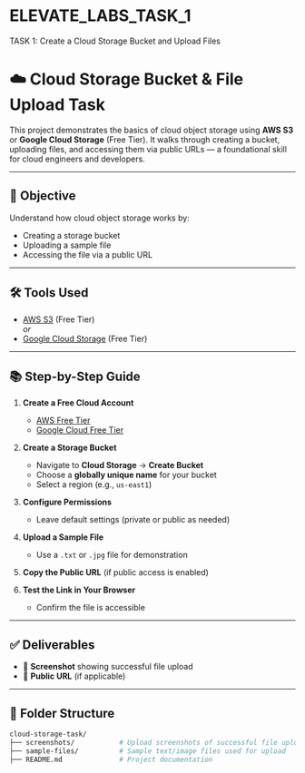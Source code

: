 # ELEVATE_LABS_TASK_1
TASK 1: Create a Cloud Storage Bucket and Upload Files

# ☁️ Cloud Storage Bucket & File Upload Task

This project demonstrates the basics of cloud object storage using **AWS S3** or **Google Cloud Storage** (Free Tier). It walks through creating a bucket, uploading files, and accessing them via public URLs — a foundational skill for cloud engineers and developers.

---

## 🎯 Objective

Understand how cloud object storage works by:

- Creating a storage bucket
- Uploading a sample file
- Accessing the file via a public URL

---

## 🛠️ Tools Used

- [AWS S3](https://aws.amazon.com/s3/) (Free Tier)  
  _or_  
- [Google Cloud Storage](https://cloud.google.com/storage) (Free Tier)

---

## 📚 Step-by-Step Guide

1. **Create a Free Cloud Account**  
   - [AWS Free Tier](https://aws.amazon.com/free/)  
   - [Google Cloud Free Tier](https://cloud.google.com/free)

2. **Create a Storage Bucket**  
   - Navigate to **Cloud Storage** → **Create Bucket**
   - Choose a **globally unique name** for your bucket
   - Select a region (e.g., `us-east1`)

3. **Configure Permissions**  
   - Leave default settings (private or public as needed)

4. **Upload a Sample File**  
   - Use a `.txt` or `.jpg` file for demonstration

5. **Copy the Public URL** (if public access is enabled)

6. **Test the Link in Your Browser**  
   - Confirm the file is accessible

---

## ✅ Deliverables

- 📸 **Screenshot** showing successful file upload
- 🔗 **Public URL** (if applicable)

---

## 📁 Folder Structure

```bash
cloud-storage-task/
├── screenshots/           # Upload screenshots of successful file upload
├── sample-files/          # Sample text/image files used for upload
├── README.md              # Project documentation

